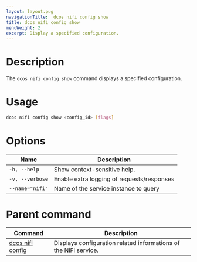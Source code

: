 ```yaml
---
layout: layout.pug
navigationTitle:  dcos nifi config show
title: dcos nifi config show
menuWeight: 2
excerpt: Display a specified configuration.
---
```


# Description
The `dcos nifi config show` command displays a specified configuration.


# Usage

```bash
dcos nifi config show <config_id> [flags]
```

# Options

| Name |  Description |
|---------|-------------|
| `-h, --help`   |  Show context-sensitive help. |
| `-v, --verbose`   |  Enable extra logging of requests/responses |
| `--name="nifi"`   |  Name of the service instance to query |



# Parent command

| Command | Description |
|---------|-------------|
| [dcos nifi config](../) | Displays configuration related informations of the NiFi service. |
